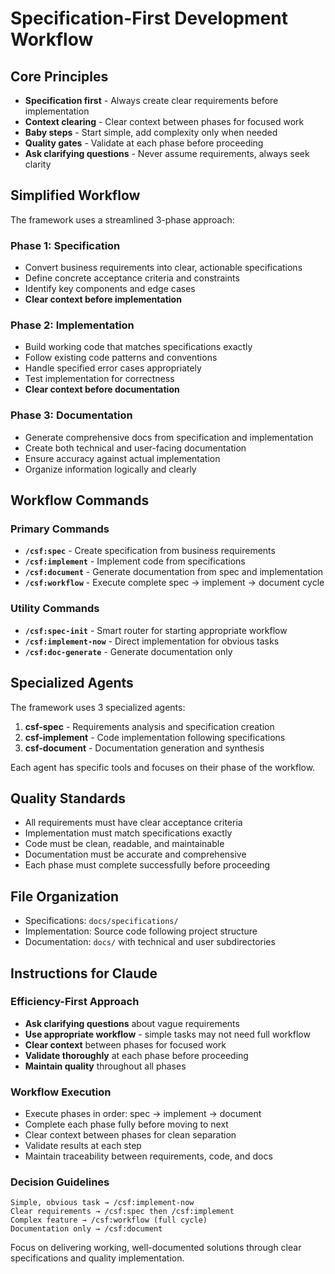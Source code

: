 # Specification-First Development Workflow

## Core Principles
- **Specification first** - Always create clear requirements before implementation
- **Context clearing** - Clear context between phases for focused work
- **Baby steps** - Start simple, add complexity only when needed
- **Quality gates** - Validate at each phase before proceeding
- **Ask clarifying questions** - Never assume requirements, always seek clarity

## Simplified Workflow

The framework uses a streamlined 3-phase approach:

### Phase 1: Specification
- Convert business requirements into clear, actionable specifications
- Define concrete acceptance criteria and constraints
- Identify key components and edge cases
- **Clear context before implementation**

### Phase 2: Implementation  
- Build working code that matches specifications exactly
- Follow existing code patterns and conventions
- Handle specified error cases appropriately
- Test implementation for correctness
- **Clear context before documentation**

### Phase 3: Documentation
- Generate comprehensive docs from specification and implementation
- Create both technical and user-facing documentation
- Ensure accuracy against actual implementation
- Organize information logically and clearly

## Workflow Commands

### Primary Commands
- **`/csf:spec`** - Create specification from business requirements
- **`/csf:implement`** - Implement code from specifications
- **`/csf:document`** - Generate documentation from spec and implementation
- **`/csf:workflow`** - Execute complete spec → implement → document cycle

### Utility Commands
- **`/csf:spec-init`** - Smart router for starting appropriate workflow
- **`/csf:implement-now`** - Direct implementation for obvious tasks
- **`/csf:doc-generate`** - Generate documentation only

## Specialized Agents

The framework uses 3 specialized agents:

1. **csf-spec** - Requirements analysis and specification creation
2. **csf-implement** - Code implementation following specifications  
3. **csf-document** - Documentation generation and synthesis

Each agent has specific tools and focuses on their phase of the workflow.

## Quality Standards
- All requirements must have clear acceptance criteria
- Implementation must match specifications exactly
- Code must be clean, readable, and maintainable
- Documentation must be accurate and comprehensive
- Each phase must complete successfully before proceeding

## File Organization
- Specifications: `docs/specifications/`
- Implementation: Source code following project structure
- Documentation: `docs/` with technical and user subdirectories

## Instructions for Claude

### Efficiency-First Approach
- **Ask clarifying questions** about vague requirements
- **Use appropriate workflow** - simple tasks may not need full workflow
- **Clear context** between phases for focused work
- **Validate thoroughly** at each phase before proceeding
- **Maintain quality** throughout all phases

### Workflow Execution
- Execute phases in order: spec → implement → document
- Complete each phase fully before moving to next
- Clear context between phases for clean separation
- Validate results at each step
- Maintain traceability between requirements, code, and docs

### Decision Guidelines
```
Simple, obvious task → /csf:implement-now
Clear requirements → /csf:spec then /csf:implement  
Complex feature → /csf:workflow (full cycle)
Documentation only → /csf:document
```

Focus on delivering working, well-documented solutions through clear specifications and quality implementation.